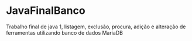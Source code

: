 # JavaFinalBanco

Trabalho final de java 1, listagem, exclusão, procura, adição e alteração de ferramentas utilizando banco de dados MariaDB
